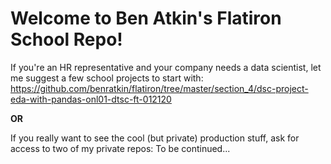 # Welcome to Ben Atkin's Flatiron School Repo!

If you're an HR representative and your company needs a data scientist, let me suggest a few school projects to start with:
https://github.com/benratkin/flatiron/tree/master/section_4/dsc-project-eda-with-pandas-onl01-dtsc-ft-012120

**OR**

If you really want to see the cool (but private) production stuff, ask for access to two of my private repos:
To be continued...
